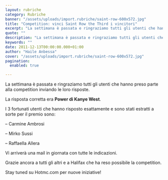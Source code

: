 ```yaml
---
layout: rubriche
category: Rubriche
banner: "/assets/uploads/import.rubriche/saint-row-600x572.jpg"
title: "Competition: vinci Saint Row the Third i vincitori"
excerpt: "La settimana è passata e ringraziamo tutti gli utenti che hanno preso parte alla competition inviando le loro risposte. La risposta corretta era Power di Kanye West. I 3 fortunati utenti che hanno risposto esattamente e sono stati estratti a sorte per il premio sono: – Carmine Ambrosi – Mirko Sussi – Raffaella Allera Vi [&hellip"
quote: ""
description: "La settimana è passata e ringraziamo tutti gli utenti che hanno preso parte alla competition inviando le loro risposte. La risposta corretta era Power di Kanye West. I 3 fortunati utenti che hanno risposto esattamente e sono stati estratti a sorte per il premio sono: – Carmine Ambrosi – Mirko Sussi – Raffaella Allera Vi [&hellip"
keywords: ""
date: 2011-12-13T00:00:00.000+01:00
author: "Haile Anbessa"
cover: "/assets/uploads/import.rubriche/saint-row-600x572.jpg"
pagination:
  enabled: true

---
```


La settimana è passata e ringraziamo tutti gli utenti che hanno preso parte alla competition inviando le loro risposte.

La risposta corretta era **Power di Kanye West**.

I 3 fortunati utenti che hanno risposto esattamente e sono stati estratti a sorte per il premio sono:

– Carmine Ambrosi

– Mirko Sussi

– Raffaella Allera

Vi arriverà una mail in giornata con tutte le indicazioni.

Grazie ancora a tutti gli altri e a Halifax che ha reso possibile la competition.

Stay tuned su Hotmc.com per nuove iniziative!